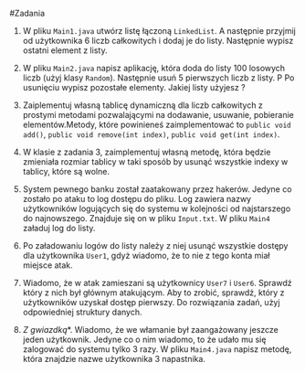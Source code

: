#Zadania
1. W pliku `Main1.java` utwórz listę łączoną `LinkedList`. A następnie przyjmij od użytkownika 6 liczb całkowitych i dodaj je do listy. Następnie wypisz ostatni element z listy.
2. W pliku `Main2.java` napisz aplikację, która doda do listy 100 losowych liczb (użyj klasy `Random`). Następnie usuń 5 pierwszych liczb z listy. P Po usunięciu wypisz pozostałe elementy. Jakiej listy użyjesz ? 
 
 3. Zaiplementuj własną tablicę dynamiczną dla liczb całkowitych z prostymi metodami pozwalającymi na dodawanie, usuwanie, pobieranie elementów.Metody, które powinieneś zaimplementować to `public void add()`, `public void remove(int index)`, `public void get(int index)`.
4. W klasie z zadania 3, zaimplementuj własną metodę, która będzie zmieniała rozmiar tablicy w taki sposób by usunąć wszystkie indexy w tablicy, które są wolne.
5. System pewnego banku został zaatakowany przez hakerów. Jedyne co zostało po ataku to log dostępu do pliku. Log zawiera nazwy użytkowników logujących się do systemu w kolejności od najstarszego do najnowszego. Znajduje się on w pliku `Input.txt`. W pliku `Main4` załaduj log do listy.
6. Po załadowaniu logów do listy należy z niej usunąć wszystkie dostępy dla użytkownika `User1`, gdyż wiadomo, że to nie z tego konta miał miejsce atak.
7. Wiadomo, że w atak zamieszani są użytkownicy `User7` i `User6`. Sprawdź który z nich był głównym atakującym. Aby to zrobić, sprawdź, który z użytkowników uzyskał dostęp pierwszy. Do rozwiązania zadań, użyj odpowiedniej struktury danych.
8. *Z gwiazdką**. Wiadomo, że we włamanie był zaangażowany jeszcze jeden użytkownik. Jedyne co o nim wiadomo, to że udało mu się zalogować do systemu tylko 3 razy. W pliku `Main4.java` napisz metodę, która znajdzie nazwe użytkownika 3 napastnika.